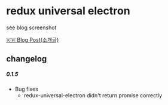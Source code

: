 # redux universal electron

see blog screenshot

[:kr: Blog Post(소개글)](https://medium.com/p/dynamon-gui-dynamodb-client-2827d60d406f)

## changelog

##### 0.1.5

* Bug fixes
  * redux-universal-electron didn't return promise correctly
